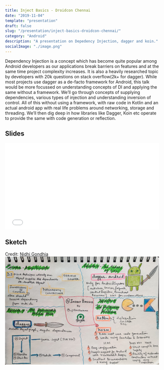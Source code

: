 ```yaml
---
title: Inject Basics - Droidcon Chennai
date: "2019-11-04"
template: "presentation"
draft: false
slug: "/presentation/inject-basics-droidcon-chennai/"
category: "Android"
description: "A presentation on Depedency Injection, dagger and koin."
socialImage: "./image.png"
---
```


Dependency Injection is a concept which has become quite popular among Android developers as our applications break barriers on features and at the same time project complexity increases. It is also a heavily researched topic by developers with 20k questions on stack overflow(2k+ for dagger). 
While most projects use dagger as a de-facto framework for Android, this talk would be more focussed on understanding concepts of DI and applying the same without a framework. We’ll go through concepts of supplying dependencies, various types of injection and understanding inversion of control. All of this without using a framework, with raw code in Kotlin and an actual android app with real life problems around networking, storage and threading. 
We’ll then dig deep in how libraries like Dagger, Koin etc operate to provide the same with code generation or reflection.

## Slides
<div style="left: 0; width: 100%; height: 0; position: relative; padding-bottom: 56.1972%;"><iframe src="//speakerdeck.com/player/4882d0d863e44c44b43f337936c0476b" style="border: 0; top: 0; left: 0; width: 100%; height: 100%; position: absolute;" width="560" height="315" allowfullscreen scrolling="no" allow="encrypted-media"></iframe></div>

## Sketch
Credit: [Nidhi Gondhia](https://twitter.com/GondhiaNidhi)
<img src="./image.png" alt="Inject Basics Sketch" />